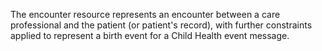 The encounter resource represents an encounter between a care professional and the patient (or patient's record), with further constraints applied to represent a birth event for a Child Health event message.